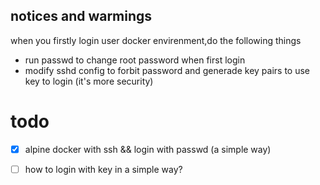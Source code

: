## notices and warmings
when you firstly login user docker envirenment,do the following things
* run passwd to change root password when first login 
* modify sshd config to forbit password and generade key pairs to use key to login (it's more security) 
# todo

- [x] alpine docker with ssh && login with passwd (a simple way)
- [ ] how to login with key in a simple way?

